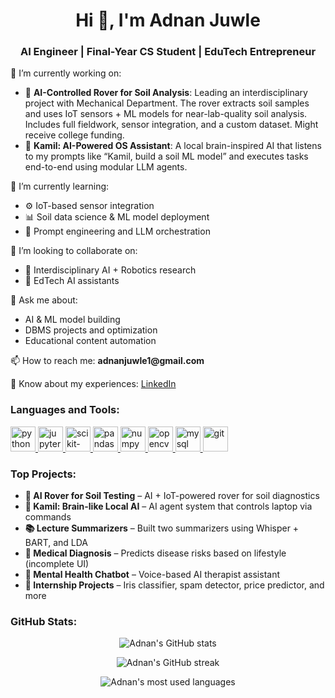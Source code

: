 <h1 align="center">Hi 👋, I'm Adnan Juwle</h1>
<h3 align="center">AI Engineer | Final-Year CS Student | EduTech Entrepreneur</h3>

<p align="left"> 
🔭 I’m currently working on:  
</p>

<ul>
  <li>🤖 <strong>AI-Controlled Rover for Soil Analysis</strong>: Leading an interdisciplinary project with Mechanical Department. The rover extracts soil samples and uses IoT sensors + ML models for near-lab-quality soil analysis. Includes full fieldwork, sensor integration, and a custom dataset. Might receive college funding.</li>
  <li>🧠 <strong>Kamil: AI-Powered OS Assistant</strong>: A local brain-inspired AI that listens to my prompts like “Kamil, build a soil ML model” and executes tasks end-to-end using modular LLM agents.</li>
</ul>

<p align="left"> 
🌱 I’m currently learning:  
</p>

<ul>
  <li>⚙️ IoT-based sensor integration</li>
  <li>📊 Soil data science & ML model deployment</li>
  <li>🧩 Prompt engineering and LLM orchestration</li>
</ul>

<p align="left"> 
👯 I’m looking to collaborate on:  
</p>

<ul>
  <li>🤝 Interdisciplinary AI + Robotics research</li>
  <li>🧬 EdTech AI assistants</li>
</ul>

<p align="left"> 
💬 Ask me about:  
</p>

<ul>
  <li>AI & ML model building</li>
  <li>DBMS projects and optimization</li>
  <li>Educational content automation</li>
</ul>

<p align="left"> 
📫 How to reach me: <strong>adnanjuwle1@gmail.com</strong>
</p>

<p align="left"> 
📄 Know about my experiences: <a href="https://www.linkedin.com/in/yourprofile/" target="blank">LinkedIn</a>
</p>

<h3 align="left">Languages and Tools:</h3>
<p align="left"> 
  <a href="https://www.python.org" target="_blank"> <img src="https://cdn.jsdelivr.net/gh/devicons/devicon/icons/python/python-original.svg" alt="python" width="40" height="40"/> </a>
  <a href="https://jupyter.org/" target="_blank"> <img src="https://cdn.jsdelivr.net/gh/devicons/devicon/icons/jupyter/jupyter-original.svg" alt="jupyter" width="40" height="40"/> </a>
  <a href="https://scikit-learn.org/" target="_blank"> <img src="https://cdn.jsdelivr.net/gh/devicons/devicon/icons/scikit-learn/scikit-learn-original.svg" alt="scikit-learn" width="40" height="40"/> </a>
  <a href="https://pandas.pydata.org/" target="_blank"> <img src="https://cdn.jsdelivr.net/gh/devicons/devicon/icons/pandas/pandas-original.svg" alt="pandas" width="40" height="40"/> </a>
  <a href="https://numpy.org/" target="_blank"> <img src="https://cdn.jsdelivr.net/gh/devicons/devicon/icons/numpy/numpy-original.svg" alt="numpy" width="40" height="40"/> </a>
  <a href="https://opencv.org/" target="_blank"> <img src="https://cdn.jsdelivr.net/gh/devicons/devicon/icons/opencv/opencv-original.svg" alt="opencv" width="40" height="40"/> </a>
  <a href="https://www.mysql.com/" target="_blank"> <img src="https://cdn.jsdelivr.net/gh/devicons/devicon/icons/mysql/mysql-original.svg" alt="mysql" width="40" height="40"/> </a>
  <a href="https://git-scm.com/" target="_blank"> <img src="https://cdn.jsdelivr.net/gh/devicons/devicon/icons/git/git-original.svg" alt="git" width="40" height="40"/> </a>
</p>

<h3 align="left">Top Projects:</h3>
<ul>
  <li><strong>🔬 AI Rover for Soil Testing</strong> – AI + IoT-powered rover for soil diagnostics</li>
  <li><strong>🧠 Kamil: Brain-like Local AI</strong> – AI agent system that controls laptop via commands</li>
  <li><strong>📚 Lecture Summarizers</strong> – Built two summarizers using Whisper + BART, and LDA</li>
  <li><strong>🧪 Medical Diagnosis</strong> – Predicts disease risks based on lifestyle (incomplete UI)</li>
  <li><strong>💬 Mental Health Chatbot</strong> – Voice-based AI therapist assistant</li>
  <li><strong>🌸 Internship Projects</strong> – Iris classifier, spam detector, price predictor, and more</li>
</ul>

<h3 align="left">GitHub Stats:</h3>
<p align="center">
  <img src="https://github-readme-stats.vercel.app/api?username=AdnanJuwle&show_icons=true&theme=tokyonight" alt="Adnan's GitHub stats"/>
</p>
<p align="center">
  <img src="https://github-readme-streak-stats.herokuapp.com/?user=AdnanJuwle&theme=tokyonight" alt="Adnan's GitHub streak"/>
</p>
<p align="center">
  <img src="https://github-readme-stats.vercel.app/api/top-langs/?username=AdnanJuwle&layout=compact&theme=tokyonight" alt="Adnan's most used languages"/>
</p>
